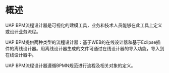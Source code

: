 # 概述

UAP BPM流程设计器是可视化的建模工具，业务和技术人员能够在此工具上定义或设计业务流程。

UAP BPM提供两种类型的流程设计器：基于WEB的在线设计器和基于Eclipse插件的离线设计器。用离线设计器生成的文件可通过在线设计器的导入功能，导入到在线设计器中。

UAP BPM流程设计器遵循BPMN规范进行流程及相关对象的定义。


